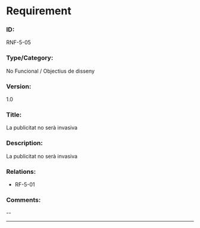 # Requirement

### ID:
RNF-5-05

### Type/Category:
No Funcional / Objectius de disseny

### Version:
1.0

### Title:
La publicitat no serà invasiva

### Description:
La publicitat no serà invasiva

### Relations:
* RF-5-01

### Comments:
--

---
